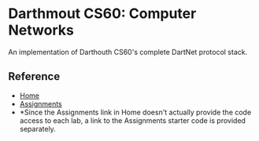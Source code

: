# Darthmout CS60: Computer Networks

An implementation of Darthouth CS60's complete DartNet protocol stack.

## Reference

- [Home](http://www.cs.dartmouth.edu/~xia/cs60/index.html)
- [Assignments](http://www.cs.dartmouth.edu/~campbell/cs60/assignments.html)
- \*Since the Assignments link in Home doesn't actually provide the code access to each lab, a link to the Assignments starter code is provided separately.
